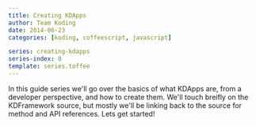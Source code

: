```yaml
---
title: Creating KDApps
author: Team Koding
date: 2014-06-23
categories: [koding, coffeescript, javascript]

series: creating-kdapps
series-index: 0
template: series.toffee
---
```


In this guide series we'll go over the basics of what KDApps are, from a 
developer perspective, and how to create them. We'll touch breifly on the 
KDFramework source, but mostly we'll be linking back to the source for method 
and API references. Lets get started!
